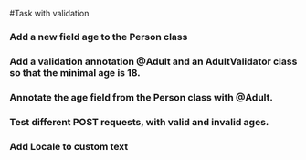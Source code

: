 #Task with validation
###	Add a new field age to the Person class
### Add a validation annotation @Adult and an AdultValidator class so that the minimal age is 18.
### Annotate the age field from the Person class with @Adult.
### Test different POST requests, with valid and invalid ages.
### Add Locale to custom text

